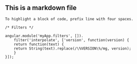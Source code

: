 ## This is a markdown file

    To highlight a block of code, prefix line with four spaces. 
    
    /* Filters */

    angular.module('myApp.filters', []).
        filter('interpolate', ['version', function(version) {
        return function(text) {
        return String(text).replace(/\%VERSION\%/mg, version);
        }
    }]);
